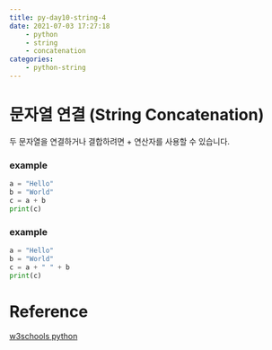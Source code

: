 ```yaml
---
title: py-day10-string-4
date: 2021-07-03 17:27:18
    - python 
    - string
    - concatenation
categories: 
    - python-string
---
```


# 문자열 연결 (String Concatenation)
두 문자열을 연결하거나 결합하려면 + 연산자를 사용할 수 있습니다. 

### example
``` python
a = "Hello"
b = "World"
c = a + b
print(c)
```

### example
``` python
a = "Hello"
b = "World"
c = a + " " + b
print(c)
```

# Reference
[w3schools python](https://www.w3schools.com/python)